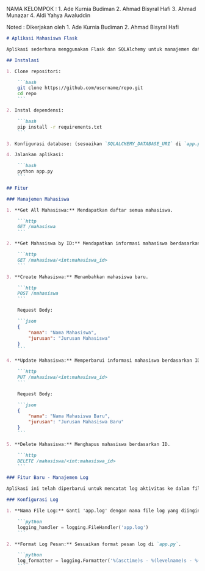 NAMA KELOMPOK : 1. Ade Kurnia Budiman
                2. Ahmad Bisyral Hafi
                3. Ahmad Munazar
                4. Aldi Yahya Awaluddin

Noted : Dikerjakan oleh 
        1. Ade Kurnia Budiman
        2. Ahmad Bisyral Hafi
              

```markdown
# Aplikasi Mahasiswa Flask

Aplikasi sederhana menggunakan Flask dan SQLAlchemy untuk manajemen data mahasiswa.

## Instalasi

1. Clone repositori:

    ```bash
    git clone https://github.com/username/repo.git
    cd repo
    ```

2. Instal dependensi:

    ```bash
    pip install -r requirements.txt
    ```

3. Konfigurasi database: (sesuaikan `SQLALCHEMY_DATABASE_URI` di `app.py`)

4. Jalankan aplikasi:

    ```bash
    python app.py
    ```

## Fitur

### Manajemen Mahasiswa

1. **Get All Mahasiswa:** Mendapatkan daftar semua mahasiswa.

    ```http
    GET /mahasiswa
    ```

2. **Get Mahasiswa by ID:** Mendapatkan informasi mahasiswa berdasarkan ID.

    ```http
    GET /mahasiswa/<int:mahasiswa_id>
    ```

3. **Create Mahasiswa:** Menambahkan mahasiswa baru.

    ```http
    POST /mahasiswa
    ```

    Request Body:

    ```json
    {
        "nama": "Nama Mahasiswa",
        "jurusan": "Jurusan Mahasiswa"
    }
    ```

4. **Update Mahasiswa:** Memperbarui informasi mahasiswa berdasarkan ID.

    ```http
    PUT /mahasiswa/<int:mahasiswa_id>
    ```

    Request Body:

    ```json
    {
        "nama": "Nama Mahasiswa Baru",
        "jurusan": "Jurusan Mahasiswa Baru"
    }
    ```

5. **Delete Mahasiswa:** Menghapus mahasiswa berdasarkan ID.

    ```http
    DELETE /mahasiswa/<int:mahasiswa_id>
    ```

### Fitur Baru - Manajemen Log

Aplikasi ini telah diperbarui untuk mencatat log aktivitas ke dalam file. File log dapat disesuaikan dengan mengganti nama file dan format log.

### Konfigurasi Log

1. **Nama File Log:** Ganti 'app.log' dengan nama file log yang diinginkan di `app.py`.

    ```python
    logging_handler = logging.FileHandler('app.log')
    ```

2. **Format Log Pesan:** Sesuaikan format pesan log di `app.py`.

    ```python
    log_formatter = logging.Formatter('%(asctime)s - %(levelname)s - %(message)s')
    ```
```
